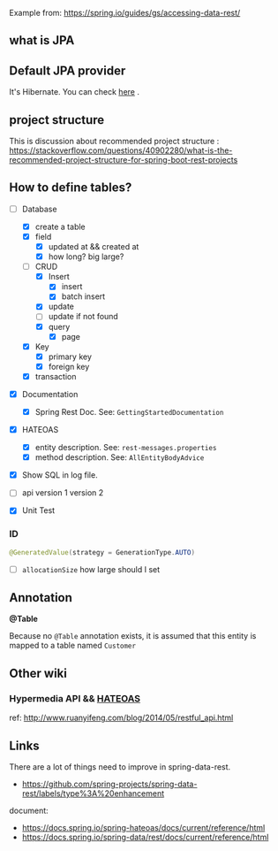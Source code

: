 Example from: https://spring.io/guides/gs/accessing-data-rest/


## what is JPA

## Default JPA provider

It's Hibernate. You can check [here](./src/main/resources/application.yaml) .

## project structure

This is discussion about recommended project
structure : https://stackoverflow.com/questions/40902280/what-is-the-recommended-project-structure-for-spring-boot-rest-projects


## How to define tables? 

- [ ] Database

  - [x] create a table
  - [x] field
    - [x]  updated at && created at
    - [x] how long? big large?
  - [ ] CRUD
    - [x] Insert
      - [x] insert
      - [x] batch insert
    - [x] update
    - [ ] update if not found
    - [x] query
      - [x] page
  - [x] Key
    - [x] primary key
    - [x] foreign key
  - [x] transaction

- [x] Documentation 

  - [x] Spring Rest Doc. See: `GettingStartedDocumentation`

- [x] HATEOAS

  - [x] entity description. See: `rest-messages.properties`
  - [x] method description. See: `AllEntityBodyAdvice`

- [x] Show SQL in log file.

- [ ] api version 1 version 2

- [x] Unit Test



### ID

```java
@GeneratedValue(strategy = GenerationType.AUTO)
```

- [ ] `allocationSize` how large should I set

## Annotation

**@Table**

Because no `@Table` annotation exists, it is assumed that this entity is mapped to a table named `Customer`

## Other wiki

### Hypermedia API && [HATEOAS](http://en.wikipedia.org/wiki/HATEOAS)

ref: http://www.ruanyifeng.com/blog/2014/05/restful_api.html

## Links

There are a lot of things need to improve in spring-data-rest.

- https://github.com/spring-projects/spring-data-rest/labels/type%3A%20enhancement

document:

- https://docs.spring.io/spring-hateoas/docs/current/reference/html
- https://docs.spring.io/spring-data/rest/docs/current/reference/html
